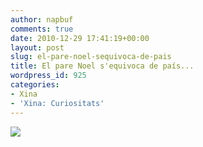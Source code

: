 ```yaml
---
author: napbuf
comments: true
date: 2010-12-29 17:41:19+00:00
layout: post
slug: el-pare-noel-sequivoca-de-pais
title: El pare Noel s'equivoca de país...
wordpress_id: 925
categories:
- Xina
- 'Xina: Curiositats'
---
```


[![](http://napbuf.files.wordpress.com/2010/12/img_6688.jpg)](http://napbuf.files.wordpress.com/2010/12/img_6688.jpg)
